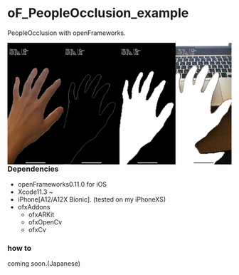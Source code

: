 

# oF_PeopleOcclusion_example

PeopleOcclusion with openFrameworks.

<div align="center">
<img src="img/img00.png" alt="" width=25% height=25% align="left">
<img src="img/img01.png" alt="" width=25% height=25% align="left">
<img src="img/img02.png" alt="" width=25% height=25% align="left">
<img src="img/img03.png" alt="" width=25% height=25% align="left">
</div>




### Dependencies

- openFrameworks0.11.0 for iOS
- Xcode11.3 ~
- iPhone[A12/A12X Bionic].  (tested on my iPhoneXS)
- ofxAddons
  - ofxARKit
  - ofxOpenCv
  - ofxCv

### how to

coming soon.(Japanese)